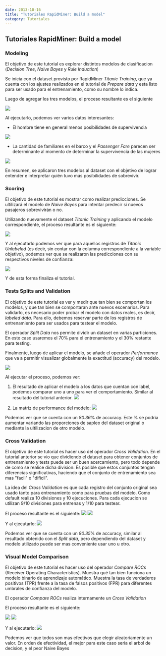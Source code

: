 ```yaml
---
date: 2013-10-16
title: "Tutoriales RapidMiner: Build a model"
category: Tutoriales
---
```


## Tutoriales RapidMiner: Build a model

### Modeling
El objetivo de este tutorial es explorar distintos modelos de clasificacion (*Decision Tree*, *Naive Bayes* y *Rule Induction*)

Se inicia con el dataset provisto por RapidMiner *Titanic Training*, que ya cuenta con los ajustes realizados en el tutorial de *Prepare data* y esta listo para ser usado para el entrenamiento, como su nombre lo indica.

Luego de agregar los tres modelos, el proceso resultante es el siguiente

![](images/UT2_PD2_1.jpeg)

Al ejecutarlo, podemos ver varios datos interesantes:
- El hombre tiene en general menos posibilidades de supervivencia

![](images/UT2_PD2_1_1.jpeg)

- La cantidad de familiares en el barco y el *Passenger Fare* parecen ser determinante al momento de determinar la supervivencia de las mujeres

![](images/UT2_PD2_1_2.jpeg)

En resumen, se aplicaron tres modelos al dataset con el objetivo de lograr entender e interpretar quién tuvo más posibilidades de sobrevivir.

### Scoring
El objetivo de este tutorial es mostrar como realizar predicciones. Se ultilizará el modelo de *Naive Bayes* para intentar predecir si nuevos pasajeros sobrevivirán o no.

Utilizando nuevamente el dataset *Titanic Training* y aplicando el modelo correspondiente, el proceso resultante es el siguiente:

![](images/UT2_PD2_2.jpeg)

Y al ejecutarlo podemos ver que para aquellos registros de *Titanic Unlabeled* (es decir, sin contar con la columna correspondiente a la variable objetivo), podemos ver que se realizaron las predicciones con su respectivos niveles de confianza:

![](images/UT2_PD2_2_1.jpeg)

Y de esta forma finaliza el tutorial.

### Tests Splits and Validation
El objetivo de este tutorial es ver y medir que tan bien se comportan los modelos, y que tan bien se comportaran ante nuevos escenarios.
Para validarlo, es necesario poder probar el modelo con datos reales, es decir, *labeled data*.
Para ello, debemos reservar parte de los registros de entrenamiento para ser usados para testear el modelo.

El operador *Split Data* nos permite dividir un dataset en varias particiones. En este caso usaremos el 70% para el entrenamiento y el 30% restante para testing.

Finalmente, luego de aplicar el modelo, se añade el operador *Performance* que va a permitir visualizar globalmente la exactitud (accuracy) del modelo.

![](images/UT2_PD2_3.jpeg)

Al ejecutar el proceso, podemos ver:

1) El resultado de aplicar el modelo a los datos que cuentan con label, podemos comparar uno a uno para ver el comportamiento. Similar al resultado del tutorial anterior.
![](images/UT2_PD2_3_1.jpeg)

2) La matriz de performance del modelo:
![](images/UT2_PD2_3_2.jpeg)

Podemos ver que se cuenta con un *80.36*% de accuracy. Este % se podria aumentar variando las proporciones de sapleo del dataset original o mediante la ultilizacion de otro modelo.

### Cross Validation
El objetivo de este tutorial es hacer uso del operador *Cross Validation*. En el tutorial anterior se vio que dividiendo el dataset para obtener conjuntos de entrenamiento y tests puede ser un buen acercamiento, pero todo depende de como se realice dicha division. Es posible que estos conjuntos tengan diferencias significativas, haciendo que el conjunto de entrenamiento sea mas "facil" o "dificil".

La idea del *Cross Validation* es que cada registro del conjunto original sea usado tanto para entrenamiento como para pruebas del modelo. Como default realiza 10 divisiones y 10 ejecuciones. Para cada ejecucion se utilizan 9/10 divisiones para entrenas y 1/10 para testear.

El proceso resultante es el siguiente:
![](images/UT2_PD2_4.jpeg)
![](images/UT2_PD2_4_1.jpeg)

Y al ejecutarlo:
![](images/UT2_PD2_4_2.jpeg)

Podemos ver que se cuenta con un *80.35*% de accuracy, similar al resultado obtenido con el *Split data*, pero dependiendo del dataset y modelo utilizado puede ser mas conveniente usar uno u otro.

### Visual Model Comparison
El objetivo de este tutorial es hacer uso del operador *Compare ROCs* (Receiver Operating Characteristics). Muestra qué tan bien funciona un modelo binario de aprendizaje automático. Muestra la tasa de verdaderos positivos (TPR) frente a la tasa de falsos positivos (FPR) para diferentes umbrales de confianza del modelo.

El operador *Compare ROCs* realiza internamente un *Cross Validation*

El proceso resultante es el siguiente:

![](images/UT2_PD2_5.jpeg)
![](images/UT2_PD2_5_1.jpeg)

Y al ejecutarlo:
![](images/UT2_PD2_5_2.jpeg)

Podemos ver que todos son mas efectivos que elegir aleatoriamente un valor. En orden de efectividad, el mejor para este caso seria el arbol de decision, y el peor Naive Bayes